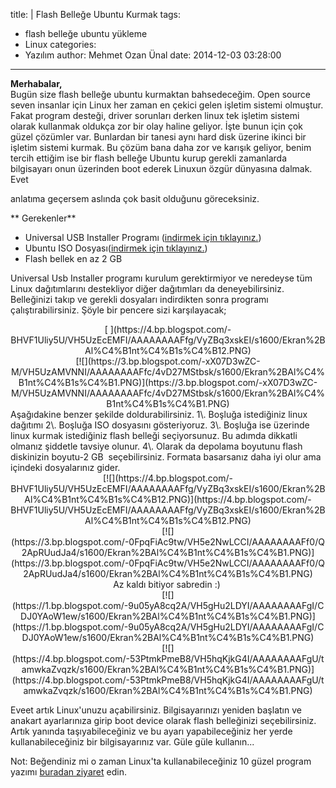 title: |
  Flash Belleğe Ubuntu Kurmak
tags:
  - flash belleğe ubuntu yükleme
  - Linux
categories:
  - Yazılım
author: Mehmet Ozan Ünal
date: 2014-12-03 03:28:00
---

**Merhabalar,**  
Bugün size flash belleğe ubuntu kurmaktan bahsedeceğim. Open source seven insanlar için Linux her zaman en çekici gelen işletim sistemi olmuştur. Fakat program desteği, driver sorunları derken linux tek işletim sistemi olarak kullanmak oldukça zor bir olay haline geliyor. İşte bunun için çok güzel çözümler var. Bunlardan bir tanesi aynı hard disk üzerine ikinci bir işletim sistemi kurmak. Bu çözüm bana daha zor ve karışık geliyor, benim tercih ettiğim ise bir flash belleğe Ubuntu kurup gerekli zamanlarda bilgisayarı onun üzerinden boot ederek Linuxun özgür dünyasına dalmak. Evet  
<!-- more -->anlatıma geçersem aslında çok basit olduğunu göreceksiniz.  
** Gerekenler**  

*   Universal USB Installer Programı ([indirmek için tıklayınız.](https://www.pendrivelinux.com/downloads/Universal-USB-Installer/Universal-USB-Installer-1.9.5.8.exe))
*   Ubuntu ISO Dosyası([indirmek için tıklayınız.](https://www.ubuntu.com/download/desktop/thank-you?country=TR&version=14.04.1&architecture=amd64))
*   Flash bellek en az 2 GB

Universal Usb Installer programı kurulum gerektirmiyor ve neredeyse tüm Linux dağıtımlarını destekliyor diğer dağıtımları da deneyebilirsiniz. Belleğinizi takıp ve gerekli dosyaları indirdikten sonra programı çalıştırabilirsiniz. Şöyle bir pencere sizi karşılayacak;  

<div>  

<div class="separator" style="clear: both; text-align: center;">[  
](https://4.bp.blogspot.com/-BHVF1Uliy5U/VH5UzEcEMFI/AAAAAAAAFfg/VyZBq3xskEI/s1600/Ekran%2BAl%C4%B1nt%C4%B1s%C4%B12.PNG)</div>

<div class="separator" style="clear: both; text-align: center;">[![](https://3.bp.blogspot.com/-xX07D3wZC-M/VH5UzAMVNNI/AAAAAAAAFfc/4vD27MStbsk/s1600/Ekran%2BAl%C4%B1nt%C4%B1s%C4%B1.PNG)](https://3.bp.blogspot.com/-xX07D3wZC-M/VH5UzAMVNNI/AAAAAAAAFfc/4vD27MStbsk/s1600/Ekran%2BAl%C4%B1nt%C4%B1s%C4%B1.PNG)</div>

<div class="separator" style="clear: both; text-align: left;">Aşağıdakine benzer şekilde doldurabilirsiniz. 1\. Boşluğa istediğiniz linux dağıtımı 2\. Boşluğa ISO dosyasını gösteriyoruz. 3\. Boşluğa ise üzerinde linux kurmak istediğiniz flash belleği seçiyorsunuz. Bu adımda dikkatli olmanız şiddetle tavsiye olunur. 4\. Olarak da depolama boyutunu flash diskinizin boyutu-2 GB  seçebilirsiniz. Formata basarsanız daha iyi olur ama içindeki dosyalarınız gider.</div>

<div class="separator" style="clear: both; text-align: center;">[![](https://4.bp.blogspot.com/-BHVF1Uliy5U/VH5UzEcEMFI/AAAAAAAAFfg/VyZBq3xskEI/s1600/Ekran%2BAl%C4%B1nt%C4%B1s%C4%B12.PNG)](https://4.bp.blogspot.com/-BHVF1Uliy5U/VH5UzEcEMFI/AAAAAAAAFfg/VyZBq3xskEI/s1600/Ekran%2BAl%C4%B1nt%C4%B1s%C4%B12.PNG)</div>

<div class="separator" style="clear: both; text-align: center;">[![](https://3.bp.blogspot.com/-0FpqFiAc9tw/VH5e2NwLCCI/AAAAAAAAFf0/Q2ApRUudJa4/s1600/Ekran%2BAl%C4%B1nt%C4%B1s%C4%B1.PNG)](https://3.bp.blogspot.com/-0FpqFiAc9tw/VH5e2NwLCCI/AAAAAAAAFf0/Q2ApRUudJa4/s1600/Ekran%2BAl%C4%B1nt%C4%B1s%C4%B1.PNG)</div>

<div class="separator" style="clear: both; text-align: center;">Az kaldı bitiyor sabredin :) </div>

<div class="separator" style="clear: both; text-align: center;">[![](https://1.bp.blogspot.com/-9u05yA8cq2A/VH5gHu2LDYI/AAAAAAAAFgI/CDJ0YAoW1ew/s1600/Ekran%2BAl%C4%B1nt%C4%B1s%C4%B1.PNG)](https://1.bp.blogspot.com/-9u05yA8cq2A/VH5gHu2LDYI/AAAAAAAAFgI/CDJ0YAoW1ew/s1600/Ekran%2BAl%C4%B1nt%C4%B1s%C4%B1.PNG)</div>

<div class="separator" style="clear: both; text-align: center;">[![](https://4.bp.blogspot.com/-53PtmkPmeB8/VH5hqKjkG4I/AAAAAAAAFgU/tamwkaZvqzk/s1600/Ekran%2BAl%C4%B1nt%C4%B1s%C4%B1.PNG)](https://4.bp.blogspot.com/-53PtmkPmeB8/VH5hqKjkG4I/AAAAAAAAFgU/tamwkaZvqzk/s1600/Ekran%2BAl%C4%B1nt%C4%B1s%C4%B1.PNG)</div>

Eveet artık Linux'unuzu açabilirsiniz. Bilgisayarınızı yeniden başlatın ve anakart ayarlarınıza girip boot device olarak flash belleğinizi seçebilirsiniz. Artık yanında taşıyabileceğiniz ve bu ayarı yapabileceğiniz her yerde kullanabileceğiniz bir bilgisayarınız var. Güle güle kullanın...  

Not: Beğendiniz mi o zaman Linux'ta kullanabileceğiniz 10 güzel program yazımı [buradan ziyaret](https://mozanunal.blogspot.com/2014/12/linuxta-kullanabileceginiz-10-yararl.html) edin.  

</div>
